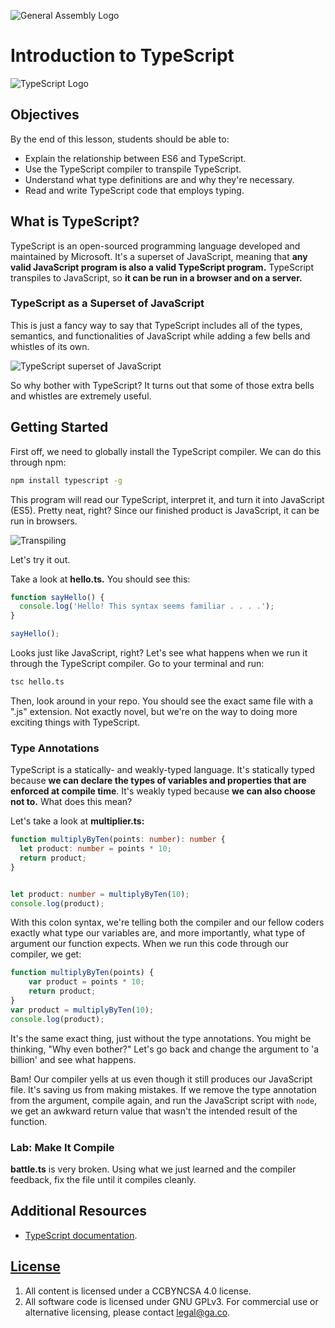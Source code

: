 ![General Assembly Logo](http://i.imgur.com/ke8USTq.png)

# Introduction to TypeScript

![TypeScript Logo](https://cdn-images-1.medium.com/max/622/1*grk7btEn0OJEQRKgG2Qs2A.png)

## Objectives

By the end of this lesson, students should be able to:

- Explain the relationship between ES6 and TypeScript.
- Use the TypeScript compiler to transpile TypeScript.
- Understand what type definitions are and why they're necessary.
- Read and write TypeScript code that employs typing.

## What is TypeScript?

TypeScript is an open-sourced programming language developed and maintained by Microsoft. It's a superset of JavaScript, meaning that **any valid JavaScript program is also a valid TypeScript program.** TypeScript transpiles to JavaScript, so **it can be run in a browser and on a server.**

### TypeScript as a Superset of JavaScript

This is just a fancy way to say that TypeScript includes all of the types, semantics, and functionalities of JavaScript while adding a few bells and whistles of its own.

![TypeScript superset of JavaScript](http://alexander.holbreich.org/content/images/2016/01/typescript-es6-es5.png)

So why bother with TypeScript? It turns out that some of those extra bells and whistles are extremely useful.

## Getting Started

First off, we need to globally install the TypeScript compiler. We can do this through npm:

```bash
npm install typescript -g
```

This program will read our TypeScript, interpret it, and turn it into JavaScript (ES5). Pretty neat, right? Since our finished product is JavaScript, it can be run in browsers.

![Transpiling](https://i1.wp.com/www.mithunvp.com/wp-content/uploads/2016/02/transpiling.png)

Let's try it out.

Take a look at **hello.ts.** You should see this:

```typescript
function sayHello() {
  console.log('Hello! This syntax seems familiar . . . .');
}

sayHello();
```

Looks just like JavaScript, right? Let's see what happens when we run it through the TypeScript compiler. Go to your terminal and run:

```bash
tsc hello.ts
```

Then, look around in your repo. You should see the exact same file with a ".js" extension. Not exactly novel, but we're on the way to doing more exciting things with TypeScript.

### Type Annotations

TypeScript is a statically- and weakly-typed language. It's statically typed because **we can declare the types of variables and properties that are enforced at compile time**. It's weakly typed because **we can also choose not to.** What does this mean?

Let's take a look at **multiplier.ts:**

```typescript
function multiplyByTen(points: number): number {
  let product: number = points * 10;
  return product;
}


let product: number = multiplyByTen(10);
console.log(product);
```

With this colon syntax, we're telling both the compiler and our fellow coders exactly what type our variables are, and more importantly, what type of argument our function expects. When we run this code through our compiler, we get:

```javascript
function multiplyByTen(points) {
    var product = points * 10;
    return product;
}
var product = multiplyByTen(10);
console.log(product);

```

It's the same exact thing, just without the type annotations. You might be thinking, "Why even bother?" Let's go back and change the argument to 'a billion' and see what happens.

Bam! Our compiler yells at us even though it still produces our JavaScript file. It's saving us from making mistakes. If we remove the type annotation from the argument, compile again, and run the JavaScript script with `node`, we get an awkward return value that wasn't the intended result of the function.

 ### Lab: Make It Compile

**battle.ts** is very broken. Using what we just learned and the compiler feedback, fix the file until it compiles cleanly.

## Additional Resources

-   [TypeScript documentation](https://www.typescriptlang.org/docs/tutorial.html).

## [License](LICENSE)

1.  All content is licensed under a CC­BY­NC­SA 4.0 license.
2.  All software code is licensed under GNU GPLv3. For commercial use or
    alternative licensing, please contact legal@ga.co.
